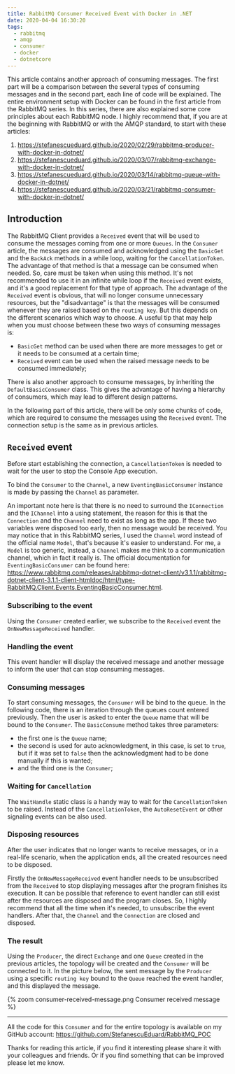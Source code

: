 ```yaml
---
title: RabbitMQ Consumer Received Event with Docker in .NET
date: 2020-04-04 16:30:20
tags:
  - rabbitmq
  - amqp
  - consumer
  - docker
  - dotnetcore
---
```


<!-- markdownlint-disable MD033 -->

This article contains another approach of consuming messages. The first part will be a comparison between the several types of consuming messages and in the second part, each line of code will be explained.
The entire environment setup with Docker can be found in the first article from the RabbitMQ series. In this series, there are also explained some core principles about each RabbitMQ node. I highly recommend that, if you are at the beginning with RabbitMQ or with the AMQP standard, to start with these articles:

1. <https://stefanescueduard.github.io/2020/02/29/rabbitmq-producer-with-docker-in-dotnet/>
2. <https://stefanescueduard.github.io/2020/03/07/rabbitmq-exchange-with-docker-in-dotnet/>
3. <https://stefanescueduard.github.io/2020/03/14/rabbitmq-queue-with-docker-in-dotnet/>
4. <https://stefanescueduard.github.io/2020/03/21/rabbitmq-consumer-with-docker-in-dotnet/>

## Introduction

The RabbitMQ Client provides a `Received` event that will be used to consume the messages coming from one or more `Queues`. In the `Consumer` article, the messages are consumed and acknowledged using the `BasicGet` and the `BackAck` methods in a while loop, waiting for the `CancellationToken`. The advantage of that method is that a message can be consumed when needed. So, care must be taken when using this method. It's not recommended to use it in an infinite while loop if the `Received` event exists, and it's a good replacement for that type of approach.
The advantage of the `Received` event is obvious, that will no longer consume unnecessary resources, but the "disadvantage" is that the messages will be consumed whenever they are raised based on the `routing key`.
But this depends on the different scenarios which way to choose. A useful tip that may help when you must choose between these two ways of consuming messages is:

- `BasicGet` method can be used when there are more messages to get or it needs to be consumed at a certain time;
- `Received` event can be used when the raised message needs to be consumed immediately;

There is also another approach to consume messages, by inheriting the `DefaultBasicConsumer` class. This gives the advantage of having a hierarchy of consumers, which may lead to different design patterns.

In the following part of this article, there will be only some chunks of code, which are required to consume the messages using the `Received` event. The connection setup is the same as in previous articles.

## `Received` event

Before start establishing the connection, a `CancellationToken` is needed to wait for the user to stop the Console App execution.

To bind the `Consumer` to the `Channel`, a new `EventingBasicConsumer` instance is made by passing the `Channel` as parameter.
<script src="https://gist.github.com/StefanescuEduard/e2c8b47c6acdbd68d1b1250053417f76.js"></script>

An important note here is that there is no need to surround the `IConnection` and the `IChannel` into a using statement, the reason for this is that the `Connection` and the `Channel` need to exist as long as the app. If these two variables were disposed too early, then no message would be received.
You may notice that in this RabbitMQ series, I used the `Channel` word instead of the official name `Model`, that's because it's easier to understand. For me, a `Model` is too generic, instead, a `Channel` makes me think to a communication channel, which in fact it really is.
The official documentation for `EventingBasicConsumer` can be found here: <https://www.rabbitmq.com/releases/rabbitmq-dotnet-client/v3.1.1/rabbitmq-dotnet-client-3.1.1-client-htmldoc/html/type-RabbitMQ.Client.Events.EventingBasicConsumer.html>.

### Subscribing to the event

Using the `Consumer` created earlier, we subscribe to the `Received` event the `OnNewMessageReceived` handler.
<script src="https://gist.github.com/StefanescuEduard/f52c65f4e85caab49614b6072a94b25c.js"></script>

### Handling the event

This event handler will display the received message and another message to inform the user that can stop consuming messages.
<script src="https://gist.github.com/StefanescuEduard/7bedd0d607840b0b7f25a5bc92413e46.js"></script>

### Consuming messages

To start consuming messages, the `Consumer` will be bind to the queue. In the following code, there is an iteration through the queues count entered previously. Then the user is asked to enter the `Queue` name that will be bound to the `Consumer`.
The `BasicConsume` method takes three parameters:

- the first one is the `Queue` name;
- the second is used for auto acknowledgment, in this case, is set to `true`, but if it was set to `false` then the acknowledgment had to be done manually if this is wanted;
- and the third one is the `Consumer`;

### Waiting for `Cancellation`

The `WaitHandle` static class is a handy way to wait for the `CancellationToken` to be raised. Instead of the `CancellationToken`, the `AutoResetEvent` or other signaling events can be also used.
<script src="https://gist.github.com/StefanescuEduard/1fdd2c18bee80962677a720eddbce303.js"></script>

### Disposing resources

After the user indicates that no longer wants to receive messages, or in a real-life scenario, when the application ends, all the created resources need to be disposed.
<script src="https://gist.github.com/StefanescuEduard/be8d01bb086ce8331d780cfb5ca6a499.js"></script>

Firstly the `OnNewMessageReceived` event handler needs to be unsubscribed from the `Received` to stop displaying messages after the program finishes its execution. It can be possible that reference to event handler can still exist after the resources are disposed and the program closes. So, I highly recommend that all the time when it's needed, to unsubscribe the event handlers.
After that, the `Channel` and the `Connection` are closed and disposed.

### The result

Using the `Producer`, the direct `Exchange` and one `Queue` created in the previous articles, the topology will be created and the `Consumer` will be connected to it.
In the picture below, the sent message by the `Producer` using a specific `routing key` bound to the `Queue` reached the event handler, and this displayed the message.

{% zoom consumer-received-message.png Consumer received message %}

---

All the code for this `Consumer` and for the entire topology is available on my GitHub account: <https://github.com/StefanescuEduard/RabbitMQ_POC>

Thanks for reading this article, if you find it interesting please share it with your colleagues and friends. Or if you find something that can be improved please let me know.
